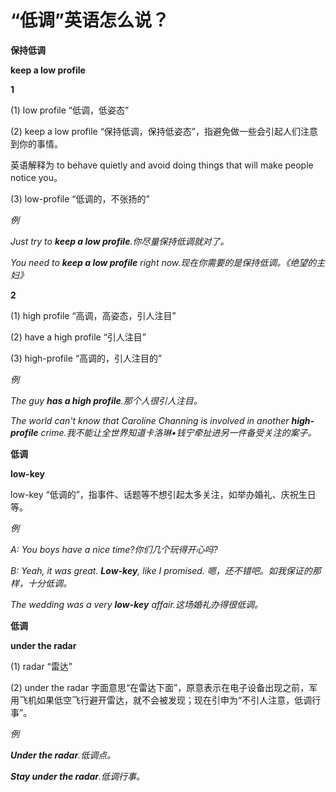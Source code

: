 # “低调”英语怎么说？

**保持低调**

**keep a low profile**

**1**

(1) low profile “低调，低姿态”

(2) keep a low profile “保持低调，保持低姿态”，指避免做一些会引起人们注意到你的事情。

英语解释为 to behave quietly and avoid doing things that will make people notice you。

(3) low-profile “低调的，不张扬的”

_例_

_Just try to **keep a low profile**.你尽量保持低调就对了。_

_You need to **keep a low profile** right now.现在你需要的是保持低调。《绝望的主妇》_

**2**

(1) high profile “高调，高姿态，引人注目”

(2) have a high profile “引人注目”

(3) high-profile “高调的，引人注目的”

_例_

_The guy **has a high profile**.那个人很引人注目。_

_The world can't know that Caroline Channing is involved in another **high-profile** crime.我不能让全世界知道卡洛琳•钱宁牵扯进另一件备受关注的案子。_

**低调**

**low-key**

low-key “低调的”，指事件、话题等不想引起太多关注，如举办婚礼、庆祝生日等。

_例_

_A: You boys have a nice time?你们几个玩得开心吗?_

_B: Yeah, it was great. **Low-key**, like I promised. 嗯，还不错吧。如我保证的那样，十分低调。_

_The wedding was a very **low-key** affair.这场婚礼办得很低调。_

**低调**

**under the radar**

(1) radar “雷达”

(2) under the radar 字面意思“在雷达下面”，原意表示在电子设备出现之前，军用飞机如果低空飞行避开雷达，就不会被发现；现在引申为“不引人注意，低调行事”。

_例_

_**Under the radar**.低调点。_

_**Stay under the radar**.低调行事。_
